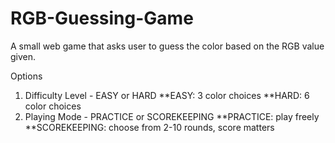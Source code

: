 # RGB-Guessing-Game
A small web game that asks user to guess the color based on the RGB value given.

Options
  1. Difficulty Level - EASY or HARD
        **EASY: 3 color choices
        **HARD: 6 color choices
  2. Playing Mode - PRACTICE or SCOREKEEPING
        **PRACTICE: play freely
        **SCOREKEEPING: choose from 2-10 rounds, score matters
